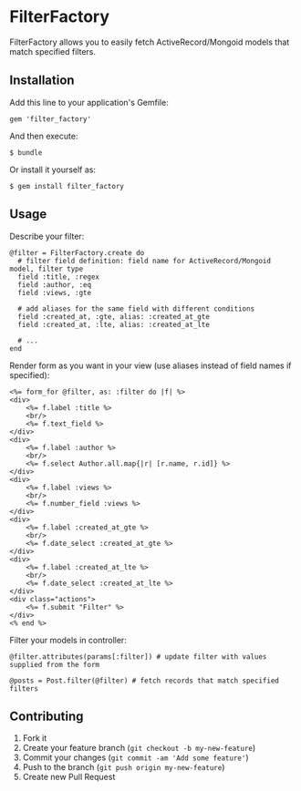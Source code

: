 # FilterFactory

FilterFactory allows you to easily fetch ActiveRecord/Mongoid models that match specified filters.

## Installation

Add this line to your application's Gemfile:

    gem 'filter_factory'

And then execute:

    $ bundle

Or install it yourself as:

    $ gem install filter_factory

## Usage

Describe your filter:

    @filter = FilterFactory.create do
      # filter field definition: field name for ActiveRecord/Mongoid model, filter type
      field :title, :regex
      field :author, :eq
      field :views, :gte

      # add aliases for the same field with different conditions
      field :created_at, :gte, alias: :created_at_gte
      field :created_at, :lte, alias: :created_at_lte

      # ...
    end

Render form as you want in your view (use aliases instead of field names if specified):

    <%= form_for @filter, as: :filter do |f| %>
    <div>
        <%= f.label :title %>
        <br/>
        <%= f.text_field %>
    </div>
    <div>
        <%= f.label :author %>
        <br/>
        <%= f.select Author.all.map{|r| [r.name, r.id]} %>
    </div>
    <div>
        <%= f.label :views %>
        <br/>
        <%= f.number_field :views %>
    </div>
    <div>
        <%= f.label :created_at_gte %>
        <br/>
        <%= f.date_select :created_at_gte %>
    </div>
    <div>
        <%= f.label :created_at_lte %>
        <br/>
        <%= f.date_select :created_at_lte %>
    </div>
    <div class="actions">
        <%= f.submit "Filter" %>
    </div>
    <% end %>

Filter your models in controller:

    @filter.attributes(params[:filter]) # update filter with values supplied from the form

    @posts = Post.filter(@filter) # fetch records that match specified filters

## Contributing

1. Fork it
2. Create your feature branch (`git checkout -b my-new-feature`)
3. Commit your changes (`git commit -am 'Add some feature'`)
4. Push to the branch (`git push origin my-new-feature`)
5. Create new Pull Request
